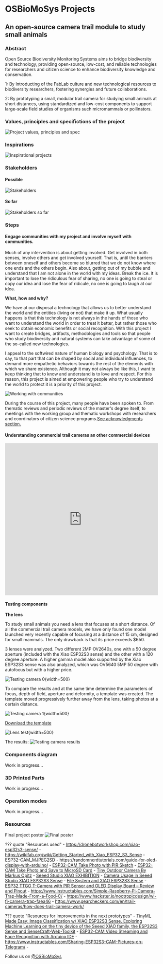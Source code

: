# **OSBioMoSys Projects**

## An open-source camera trail module to study small animals

### Abstract

Open Source Biodiversity Monitoring Systems aims to bridge biodiversity and technology, providing open-source, low-cost, and reliable technologies for researchers and citizen science to enhance biodiversity knowledge and conservation.

1: By Introducting of the FabLab culture and new technological resources to biodiversity researchers, fostering synergies and future collaborations.

2: By prototyping a small, modular trail camera for studying small animals at short distances, using standardized and low-cost components to support large-scale field studies of organisms such micromammals or pollinators.


### Values, principles and specifictions of the project

![Project values, principles and spec](../images/MP_ProjectValuesPrincipleSpecs.jpg)

### Inspirations

![Inspirational projects](../images/MP_inspirations.jpg)

### Stakeholders

#### Possible
![Stakeholders](../images/MP_possibleStakeholders.jpg)

#### So far
![Stakeholders so far](../images/MP_Stackholders_sofar.PNG)


### Steps

#### Engage communities with my project and involve myself with communities.

Much of any intervention is about getting involved. Get involved in both senses, involve others and get involved yourself. That is, until the barriers between oneself and others become so blurred that we do not know where one ends and the others begin. Also about, getting out of my bubble and understand that I am not alone in the world with my ideas. Break the ice. It is important to lose the ridiculous fear of sharing, no one is going to steal or copy our idea and lose the fear of ridicule, no one is going to laugh at our idea.

**What, how and why?**

We have at our disposal a technology that allows us to better understand the world and the entities (living or not) that make it up. What usually happens is that this technology is not always in the hands of those who want to understand the world in order to treat it better, but rather those who seek to obtain economic benefits or social recognition. With this project I want to create bridges, artifacts, methodologies and tools so that people who study biodiversity and natural systems can take advantage of some of the so-called new technologies.

I appeal to the softwired nature of human biology and psychology. That is to say, to that part that can be shaped by social and individual influences, to demand more empathetic behaviors towards the rest of the elements with which we share existence. Although it may not always be like this, I want to keep thinking that to know and understand is to love and respect. For this reason, this project is aimed at empowering people who try to understand the world to protect it is a priority of this project.

![Working with communities](../images/MP_communities.PNG)

During the course of this project, many people have been spoken to. From thematic reviews and periodic reviews of the master's degree itself, to meetings with the working group and thematic workshops with researchers and coordinators of citizen science programs.[See acknowledgments section.](../masterProject/MP-05-PeopleAcknowledgments.md) 


#### Understanding commercial trail cameras an other commercial devices

<iframe src="https://www.youtube.com/embed/Bn4BHyr0K_U?si=WTkQIoIbWOFq3Q-m" 
frameborder="0"
width="100%"
height="500"
allowfullscreen="true"
mozallowfullscreen="true"
webkitallowfullscreen="true">
</iframe>


#### Testing components

**The lens**

To study small animals you need a lens that focuses at a short distance. Of all the commercial trail camera models, we have only found one model launched very recently capable of focusing at a distance of 15 cm, designed for small mammals. The only drawback is that its price exceeds $650.

3 lenses were analyzed. Two different 2MP OV2640s, one with a 50 degree aperture (included with the Xiao ESP32S3 sense) and the other with a 120 degree aperture. A higher gamma model also supported by the Xiao ESP32S3 sense was also analyzed, which was OV5640 5MP 50 degree with autofocus but with a higher price.

![Testing camera 0](../images/MP_TestingCameras0.PNG){width=500}

To compare the results and at the same time determine the parameters of focus, depth of field, aperture and deformity, a template was created. The template moved progressively further away from the lens, taking photos at a certain distance.

![Testing camera 1](../images/MP_TestingCameras.PNG){width=500}

[Download the template](../files/CameraTesterTemplate.pdf)

![Lens test](../images/MP_CameraTest_template.PNG){width=500}

The results:
![Testing camera results](../images/MP_TestingCamerasResults.PNG)

### Components diagram

Work in progress...

### 3D Printed Parts

Work in progress...

### Operation modes

Work in progress...

### Resources

Final project poster
![Final poster](../images/CameraTrapPoster_v170624.jpg)


??? quote "Resources used"
    - https://dronebotworkshop.com/xiao-esp32s3-sense/
    - https://wikifab.org/wiki/Getting_Started_with_Xiao_ESP32_S3_Sense
    - [ESP32-CAM_MJPEG2SD](https://github.com/s60sc/ESP32-CAM_MJPEG2SD?tab=readme-ov-file#motion-detection-by-camera)
    - https://randomnerdtutorials.com/guide-for-oled-display-with-arduino/
    - [ESP32-CAM Take Photo with PIR Sketch](https://randomnerdtutorials.com/esp32-cam-pir-motion-detector-photo-capture/)
    - [ESP32-CAM Take Photo and Save to MicroSD Card](https://randomnerdtutorials.com/esp32-cam-take-photo-save-microsd-card/)
    - [Tiny Outdoor Camera By Markus Opitz](https://www.instructables.com/Tiny-Outdoor-Camera/)
    - [Seeed Studio XIAO EXHIBITION](https://wiki.seeedstudio.com/xiao_topic_page/)
    - [Camera Usage in Seeed Studio XIAO ESP32S3 Sense](https://wiki.seeedstudio.com/xiao_esp32s3_camera_usage/#taking-photos-with-the-camera)
    - [File System and XIAO ESP32S3 Sense](https://wiki.seeedstudio.com/xiao_esp32s3_sense_filesystem/)
    - [ESP32 TTGO T-Camera with PIR Sensor and OLED Display Board – Review and Pinout](https://makeradvisor.com/esp32-ttgo-t-camera-pir-sensor-oled/)
    - https://www.instructables.com/Simple-Raspberry-Pi-Camera-Trap-Made-From-a-Food-C/
    - https://www.hackster.io/nootropicdesign/wi-fi-camera-trap-faea46
    - https://www.gearcheckers.com/en/trail-cameras/how-does-trail-camera-work/
    
    
    
    
??? quote "Resources for improvements in the next prototypes"
    - [TinyML Made Easy: Image Classification w/ XIAO ESP32S3 Sense. Exploring Machine Learning on the tiny device of the Seeed XIAO family, the ESP32S3 Sense and SenseCraft-Web-Toolkit](https://www.hackster.io/mjrobot/tinyml-made-easy-image-classification-w-xiao-esp32s3-sense-cb42ae)
    - [ESP32-CAM Video Streaming and Face Recognition with Arduino IDE](https://randomnerdtutorials.com/esp32-cam-video-streaming-face-recognition-arduino-ide/)
    - https://www.instructables.com/Sharing-ESP32S3-CAM-Pictures-on-Telegram/
    - 


   
    

















Follow us on [@OSBioMoSys](https://www.instagram.com/osbiomosys/)